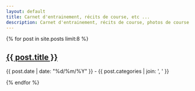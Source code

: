 ```yaml
---
layout: default
title: Carnet d'entrainement, récits de course, etc ...
description: Carnet d'entrainement, récits de course, photos de course.
---
```


{% for post in site.posts limit:8 %}
<section>
  <hgroup>
    <h2>
      <a itemprop="name" href="{{ post.url }}">{{ post.title }}</a>
    </h2>
    <p>
      <time pubdate datetime="{{ page.date | date: '%Y-%m-%d' }}">
        {{ post.date | date: "%d/%m/%Y" }}
      </time>
       - {{ post.categories | join: ', ' }}
    </p>
  </hgroup>
</section>
{% endfor %}
